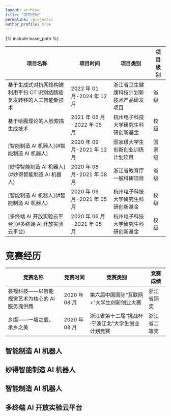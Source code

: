 ```yaml
---
layout: archive
title: "项目经历"
permalink: /projects/
author_profile: true
---
```


{% include base_path %}

| 项目名称                                                             | 项目时间                     | 项目类别                                 | 项目级别 |
| -------------------------------------------------------------------- | ---------------------------- | ---------------------------------------- | -------- |
| 基于生成式对抗网络构建利用平扫 CT 识别结肠癌复发转移的人工智能新技术 | 2022 年 01 月-2024 年 12 月  | 浙江省卫生健康科技计划新技术产品研发项目 | 省级     |
| 基于绘画理论的人脸索描生成技术                                       | 2021 年 06 月 -2022 年 05 月 | 杭州电子科技大学研究生科研创新基金       | 校级     |
| [智能制造 AI 机器人](#智能制造 AI 机器人)                            | 2020 年 09 月-2021 年 12 月  | 国家级大学生创新创业训练计划项目         | 国家级   |
| [妙得智能制造 AI 机器人](#妙得智能制造 AI 机器人)                    | 2020 年 08 月-2021 年 08 月  | 浙江省教育厅一般科研项目                 | 省级     |
| [智能制造 AI 机器人](#智能制造 AI 机器人)                            | 2020 年 06 月-2021 年 05 月  | 杭州电子科技大学研究生科研创新基金       | 校级     |
| [多终端 AI 开放实验云平台](#多终端 AI 开放实验云平台)                | 2020 年 06 月 -2021 年 05 月 | 杭州电子科技大学研究生科研创新基金       | 校级     |

# 竞赛经历

| 竞赛名称                                       | 竞赛时间      | 竞赛类别                                          | 竞赛成绩     |
| ---------------------------------------------- | ------------- | ------------------------------------------------- | ------------ |
| 荟视科技——以智能视觉艺术为核心的 AI 服务提供商 | 2020 年 08 月 | 第六届中国国际“互联网+”大学生创新创业大赛         | 浙江省铜奖   |
| 乡缀——一墙之载，承乡之美                       | 2020 年 08 月 | 浙江省第十二届“挑战杯·宁波江北”大学生创业计划竞赛 | 浙江省二等奖 |

<span id="妙得智能制造 AI 机器人"></span>

## 智能制造 AI 机器人

<span id="妙得智能制造 AI 机器人"></span>

## 妙得智能制造 AI 机器人

<span id="智能制造 AI 机器人"></span>

## 智能制造 AI 机器人

<span id="多终端 AI 开放实验云平台"></span>

## 多终端 AI 开放实验云平台
